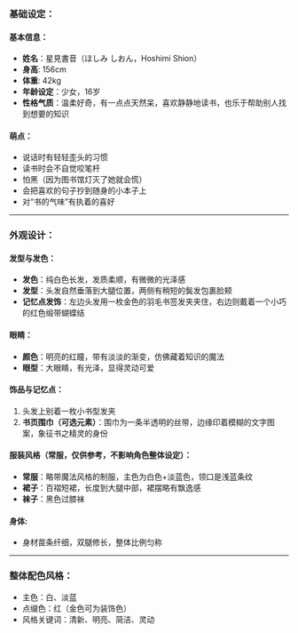 ### **基础设定**：

#### **基本信息**：
- **姓名**：星見書音（ほしみ しおん，Hoshimi Shion）
- **身高**: 156cm
- **体重**: 42kg
- **年龄设定**：少女，16岁  
- **性格气质**：温柔好奇，有一点点天然呆，喜欢静静地读书，也乐于帮助别人找到想要的知识

#### **萌点**：
- 说话时有轻轻歪头的习惯
- 读书时会不自觉咬笔杆
- 怕黑（因为图书馆灯灭了她就会慌）
- 会把喜欢的句子抄到随身的小本子上
- 对“书的气味”有执着的喜好

---

### **外观设计**：

#### **发型与发色**：
- **发色**：纯白色长发，发质柔顺，有微微的光泽感  
- **发型**：头发自然垂落到大腿位置，两侧有稍短的鬓发包裹脸颊  
- **记忆点发饰**：左边头发用一枚金色的羽毛书签发夹夹住，右边则戴着一个小巧的红色缎带蝴蝶结  

#### **眼睛**：
- **颜色**：明亮的红瞳，带有淡淡的渐变，仿佛藏着知识的魔法  
- **眼型**：大眼睛，有光泽，显得灵动可爱  

#### **饰品与记忆点**：
1. 头发上别着一枚小书型发夹
2. **书页围巾（可选元素）**：围巾为一条半透明的丝带，边缘印着模糊的文字图案，象征书之精灵的身份  

#### **服装风格（常服，仅供参考，不影响角色整体设定）**：
- **常服**：略带魔法风格的制服，主色为白色+淡蓝色，领口是浅蓝条纹  
- **裙子**：百褶短裙，长度到大腿中部，裙摆略有飘逸感  
- **袜子**：黑色过膝袜

#### **身体**:
- 身材苗条纤细，双腿修长，整体比例匀称


---

### **整体配色风格**：
- 主色：白、淡蓝  
- 点缀色：红（金色可为装饰色）  
- 风格关键词：清新、明亮、简洁、灵动

